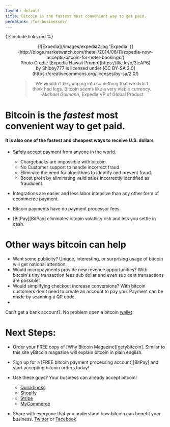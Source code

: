 ```yaml
---
layout: default
title: Bitcoin is the fastest most convenient way to get paid.
permalink: /for-businesses/
---
```


{%include links.md %}
<div style="text-align:center" markdown="1">
<figure markdown="1">
[![Expedia](/images/expedia2.jpg 'Expedia' )](http://blogs.marketwatch.com/thetell/2014/06/11/expedia-now-accepts-bitcoin-for-hotel-bookings/)

<figcaption markdown="1">
Photo Credit: [Expedia Hawaii Promo](https://flic.kr/p/3icAP6) by Shibby777 is licensed under [CC BY-SA 2.0](https://creativecommons.org/licenses/by-sa/2.0/)
</figcaption>

>We wouldn’t be jumping into something that we didn’t think had legs. Bitcoin seems like a very viable currency.  
-*Michael Gulmann*, Expedia VP of Global Product

</figure>
</div>

# Bitcoin is the *fastest* most convenient way to get paid.

#### It is also one of the fastest and cheapest ways to receive U.S. dollars <i class="fa fa-money"></i>
* <i class="fa fa-shield"></i> Safely accept payment from anyone in the world.
     * Chargebacks are impossible with bitcoin.
     * No Customer support to handle incorrect fraud.
     * Eliminate the need for algorithms to identify and prevent fraud.
     * Boost profit by eliminating valid sales incorrectly identified as fraudulent.

 * <i class="fa fa-shopping-cart"></i> Integrations are easier and less labor intensive than any other form of ecommerce payment.
 * <i class="fa fa-ban"></i> Bitcoin payments have no payment processor fees.
 * <i class="fa fa-money"></i> [BitPay][BitPay] eliminates bitcoin volatility risk and lets you settle in cash.
    
# Other ways bitcoin can help
		
 * <i class="fa fa-bullhorn"></i> Want some publicity? Unique, interesting, or surprising usage of bitcoin will get national attention.
 * <i class="fa fa-tachometer"></i> Would micropayments provide new revenue opportunities? With bitcoin's tiny transaction fees sub dollar and even sub cent transactions are possible!
 * <i class="fa fa-signal"></i> Would simplifying checkout increase conversions? With bitcoin customers don't need to create an account to pay you. Payment can be made by scanning a QR code.
 * <span class="fa-stack">
  <i class="fa fa-university fa-stack-1x"></i>
  <i class="fa fa-ban fa-stack-2x"></i>
</span> Can't get a bank account?. No problem open a bitcoin [wallet](http://www.blockchain.info)

# Next Steps:
* <i class="fa fa-book"></i> Order your FREE copy of [Why Bitcoin Magazine][getybitcoin]. Similar to this site yBitcoin magazine will explain bitcoin in plain english.


* <i class="fa fa-graduation-cap"></i> Sign up for a [FREE bitcoin payment processing account][BitPay] and start accepting bitcoin orders today!

* <i class="fa fa-check"></i> Use these guys? Your business can already accept bitcoin!
    * [Quickbooks](https://paybycoin.intuit.com/)
    * [Shopify](http://docs.shopify.com/manual/settings/checkout-and-payment/payment-gateway#bitpay)
    * [Stripe](https://stripe.com/bitcoin)
    * [MyCommerce](http://www.mycommerce.com/news/item/484-global-ecommerce-provider-digital-river-now-accepting-bitcoin)
    
* <i class="fa fa-share"></i> Share with everyone that you understand how bitcoin can benefit your business. <a href="http://twitter.com/home?status=I+understand+how+%23bitcoin+can+help+my+business%21+Thanks+%40sowhatsbitcoin!"><i class="fa fa-twitter"></i> Twitter</a> or <a href="http://www.facebook.com/sharer.php?u=http://www.sowhatsbitcoin.com"><i class="fa fa-facebook-square"></i> Facebook</a>
